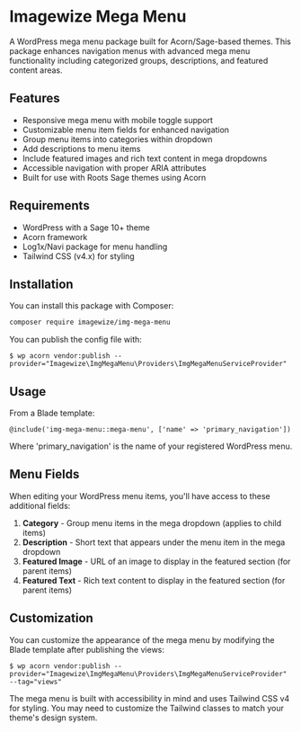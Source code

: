# Imagewize Mega Menu

A WordPress mega menu package built for Acorn/Sage-based themes. This package enhances navigation menus with advanced mega menu functionality including categorized groups, descriptions, and featured content areas.

## Features

- Responsive mega menu with mobile toggle support
- Customizable menu item fields for enhanced navigation
- Group menu items into categories within dropdown
- Add descriptions to menu items
- Include featured images and rich text content in mega dropdowns
- Accessible navigation with proper ARIA attributes
- Built for use with Roots Sage themes using Acorn

## Requirements

- WordPress with a Sage 10+ theme
- Acorn framework
- Log1x/Navi package for menu handling
- Tailwind CSS (v4.x) for styling

## Installation

You can install this package with Composer:

```bash
composer require imagewize/img-mega-menu
```

You can publish the config file with:

```shell
$ wp acorn vendor:publish --provider="Imagewize\ImgMegaMenu\Providers\ImgMegaMenuServiceProvider"
```

## Usage

From a Blade template:

```blade
@include('img-mega-menu::mega-menu', ['name' => 'primary_navigation'])
```

Where 'primary_navigation' is the name of your registered WordPress menu.

## Menu Fields

When editing your WordPress menu items, you'll have access to these additional fields:

1. **Category** - Group menu items in the mega dropdown (applies to child items)
2. **Description** - Short text that appears under the menu item in the mega dropdown
3. **Featured Image** - URL of an image to display in the featured section (for parent items)
4. **Featured Text** - Rich text content to display in the featured section (for parent items)

## Customization

You can customize the appearance of the mega menu by modifying the Blade template after publishing the views:

```shell
$ wp acorn vendor:publish --provider="Imagewize\ImgMegaMenu\Providers\ImgMegaMenuServiceProvider" --tag="views"
```

The mega menu is built with accessibility in mind and uses Tailwind CSS v4 for styling. You may need to customize the Tailwind classes to match your theme's design system.
